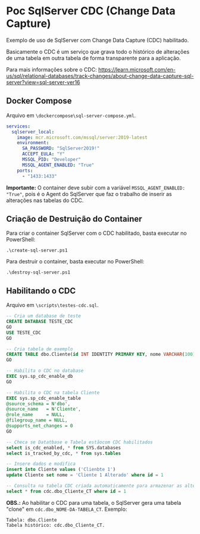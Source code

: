 
# Poc SqlServer CDC (Change Data Capture)
Exemplo de uso de SqlServer com Change Data Capture (CDC) habilitado.

Basicamente o CDC é um serviço que grava todo o histórico de alterações de uma tabela em outra tabela de forma transparente para a aplicação.

Para mais informações sobre o CDC: 
https://learn.microsoft.com/en-us/sql/relational-databases/track-changes/about-change-data-capture-sql-server?view=sql-server-ver16


## Docker Compose

Arquivo em `\dockercompose\sql-server-compose.yml`.

```yaml
services:
  sqlserver_local:
    image: mcr.microsoft.com/mssql/server:2019-latest
    environment:
      SA_PASSWORD: "SqlServer2019!"
      ACCEPT_EULA: "Y"
      MSSQL_PID: "Developer"
      MSSQL_AGENT_ENABLED: "True"
    ports:
      - "1433:1433"
```

**Importante:** O container deve subir com a variável `MSSQL_AGENT_ENABLED: "True"`, pois é o Agent do SqlServer que faz o trabalho de inserir as alterações nas tabelas do CDC. 

## Criação de Destruição do Container

Para criar o container SqlServer com o CDC habilitado, basta executar no PowerShell: 
```
.\create-sql-server.ps1
```

Para destruir o container, basta executar no PowerShell:
```
.\destroy-sql-server.ps1
```

## Habilitando o CDC 

Arquivo em `\scripts\testes-cdc.sql`.
 ```sql
-- Cria um database de teste
CREATE DATABASE TESTE_CDC
GO
USE TESTE_CDC
GO

-- Cria tabela de exemplo
CREATE TABLE dbo.Cliente(id INT IDENTITY PRIMARY KEY, nome VARCHAR(100))
GO

-- Habilita o CDC no database
EXEC sys.sp_cdc_enable_db
GO

-- Habilita o CDC na tabela Cliente
EXEC sys.sp_cdc_enable_table  
@source_schema = N'dbo',  
@source_name   = N'Cliente',  
@role_name     = NULL,  
@filegroup_name = NULL,
@supports_net_changes = 0
GO

-- Checa se Datatbase e Tabela estãocom CDC habilitados
select is_cdc_enabled, * from SYS.databases
select is_tracked_by_cdc, * from sys.tables

-- Insere dados e modifica
insert into Cliente values ('Clienbte 1')
update Cliente set nome = 'Cliente 1 Alterado' where id = 1

-- Consulta na tabela CDC criada automaticamente para armazenar as alterações feitas na tabela Cliente
select * from cdc.dbo_Cliente_CT where id = 1
```

**OBS.:** Ao habilitar o CDC para uma tabela, o SqlServer gera uma tabela "clone" em `cdc.dbo_NOME-DA-TABELA_CT`. 
Exemplo: 
```
Tabela: dbo.Cliente
Tabela histórico: cdc.dbo_Cliente_CT.
```
